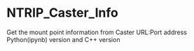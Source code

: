 # NTRIP_Caster_Info
Get the mount point information from Caster URL:Port address
Python(ipynb) version and C++ version
